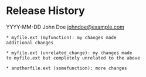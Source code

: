 # Release History

YYYY-MM-DD  John Doe  <johndoe@example.com>

    * myfile.ext (myfunction): my changes made
    additional changes

    * myfile.ext (unrelated_change): my changes made
    to myfile.ext but completely unrelated to the above

    * anotherfile.ext (somefunction): more changes